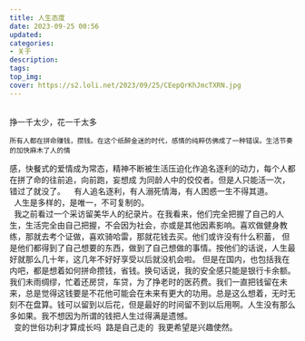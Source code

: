 ```yaml
---
title: 人生态度
date: 2023-09-25 00:56
updated: 
categories:
- 关于
description:
tags:
top_img: 
cover: https://s2.loli.net/2023/09/25/CEepQrKhJmcTXRN.jpg
---
```

<br/>
    挣一千太少，花一千太多&nbsp;

    所有人都在拼命赚钱，攒钱。在这个纸醉金迷的时代，感情的纯粹仿佛成了一种错误。生活节奏的加快麻木了人的情
感，快餐式的爱情成为常态，精神不断被生活压迫化作追名逐利的动力，每个人都在拼了命的往前追，向前跑，妄想成
为同龄人中的佼佼者。但是人只能活一次，错过了就没了。&nbsp;
&nbsp;
    有人追名逐利，有人溺死情海，有人困惑一生不得其道。<br/>
&nbsp;
    人生是多样的，是唯一，不可复制的。<br/>
&nbsp;
    我之前看过一个采访留美华人的纪录片。在我看来，他们完全把握了自己的人生，生活完全由自己把握，不会因为社会，亦或是其他因素影响。喜欢做健身教练，那就去考个证做，喜欢骑哈雷，那就花钱去买。他们或许没有什么积蓄，
但是他们都得到了自己想要的东西，做到了自己想做的事情。按他们的话说，人生最好就那么几十年，这几年不好好享受以后就没机会啦。
但是在国内，也包括我在内吧，都是想着如何拼命攒钱，省钱。换句话说，我的安全感只能是银行卡余额。我们未雨绸缪，忙着还房贷，车贷，为了挣老时的医药费。我们一直把钱留在未来，总是觉得这钱要是不花他可能会在未来有更大的功用。总是这么想着，无时无刻不在盘算。钱可以留到以后花，但是最好的时间留不到以后用啊。人生没有那么多如果。我不想因为所谓的钱把人生过得满是遗憾。<br/>
&nbsp;
  变的世俗功利才算成长吗&nbsp;
  路是自己走的&nbsp;
  我更希望是兴趣使然。&nbsp;
